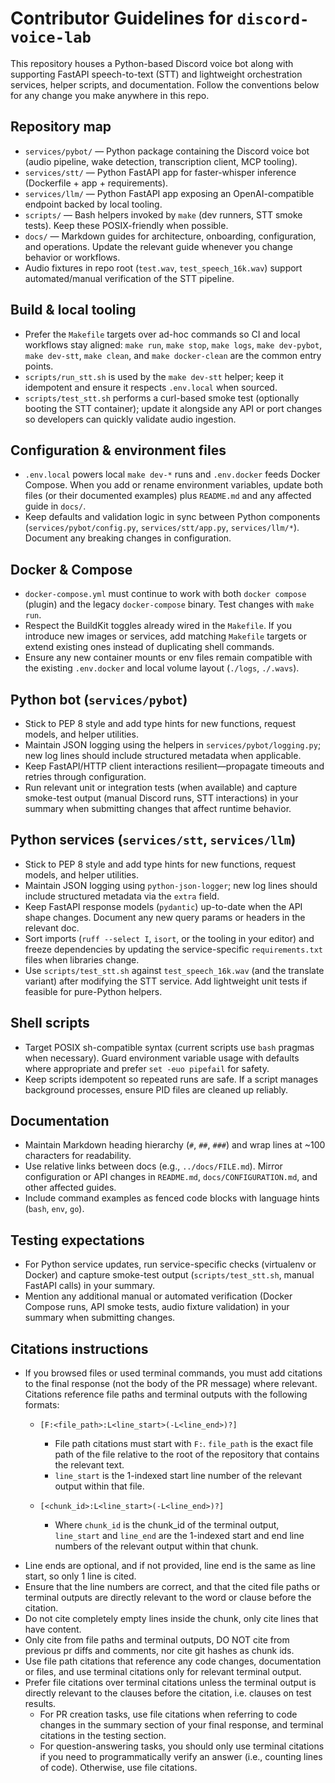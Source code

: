 # Contributor Guidelines for `discord-voice-lab`

This repository houses a Python-based Discord voice bot along with supporting FastAPI speech-to-text (STT) and lightweight orchestration services, helper scripts, and documentation. Follow the conventions below for any change you make anywhere in this repo.

## Repository map
- `services/pybot/` — Python package containing the Discord voice bot (audio pipeline, wake detection, transcription client, MCP tooling).
- `services/stt/` — Python FastAPI app for faster-whisper inference (Dockerfile + app + requirements).
- `services/llm/` — Python FastAPI app exposing an OpenAI-compatible endpoint backed by local tooling.
- `scripts/` — Bash helpers invoked by `make` (dev runners, STT smoke tests). Keep these POSIX-friendly when possible.
- `docs/` — Markdown guides for architecture, onboarding, configuration, and operations. Update the relevant guide whenever you change behavior or workflows.
- Audio fixtures in repo root (`test.wav`, `test_speech_16k.wav`) support automated/manual verification of the STT pipeline.

## Build & local tooling
- Prefer the `Makefile` targets over ad-hoc commands so CI and local workflows stay aligned: `make run`, `make stop`, `make logs`, `make dev-pybot`, `make dev-stt`, `make clean`, and `make docker-clean` are the common entry points.
- `scripts/run_stt.sh` is used by the `make dev-stt` helper; keep it idempotent and ensure it respects `.env.local` when sourced.
- `scripts/test_stt.sh` performs a curl-based smoke test (optionally booting the STT container); update it alongside any API or port changes so developers can quickly validate audio ingestion.

## Configuration & environment files
- `.env.local` powers local `make dev-*` runs and `.env.docker` feeds Docker Compose. When you add or rename environment variables, update both files (or their documented examples) plus `README.md` and any affected guide in `docs/`.
- Keep defaults and validation logic in sync between Python components (`services/pybot/config.py`, `services/stt/app.py`, `services/llm/*`). Document any breaking changes in configuration.

## Docker & Compose
- `docker-compose.yml` must continue to work with both `docker compose` (plugin) and the legacy `docker-compose` binary. Test changes with `make run`.
- Respect the BuildKit toggles already wired in the `Makefile`. If you introduce new images or services, add matching `Makefile` targets or extend existing ones instead of duplicating shell commands.
- Ensure any new container mounts or env files remain compatible with the existing `.env.docker` and local volume layout (`./logs`, `./.wavs`).

## Python bot (`services/pybot`)
- Stick to PEP 8 style and add type hints for new functions, request models, and helper utilities.
- Maintain JSON logging using the helpers in `services/pybot/logging.py`; new log lines should include structured metadata when applicable.
- Keep FastAPI/HTTP client interactions resilient—propagate timeouts and retries through configuration.
- Run relevant unit or integration tests (when available) and capture smoke-test output (manual Discord runs, STT interactions) in your summary when submitting changes that affect runtime behavior.

## Python services (`services/stt`, `services/llm`)
- Stick to PEP 8 style and add type hints for new functions, request models, and helper utilities.
- Maintain JSON logging using `python-json-logger`; new log lines should include structured metadata via the `extra` field.
- Keep FastAPI response models (`pydantic`) up-to-date when the API shape changes. Document any new query params or headers in the relevant doc.
- Sort imports (`ruff --select I`, `isort`, or the tooling in your editor) and freeze dependencies by updating the service-specific `requirements.txt` files when libraries change.
- Use `scripts/test_stt.sh` against `test_speech_16k.wav` (and the translate variant) after modifying the STT service. Add lightweight unit tests if feasible for pure-Python helpers.

## Shell scripts
- Target POSIX sh-compatible syntax (current scripts use `bash` pragmas when necessary). Guard environment variable usage with defaults where appropriate and prefer `set -euo pipefail` for safety.
- Keep scripts idempotent so repeated runs are safe. If a script manages background processes, ensure PID files are cleaned up reliably.

## Documentation
- Maintain Markdown heading hierarchy (`#`, `##`, `###`) and wrap lines at ~100 characters for readability.
- Use relative links between docs (e.g., `../docs/FILE.md`). Mirror configuration or API changes in `README.md`, `docs/CONFIGURATION.md`, and other affected guides.
- Include command examples as fenced code blocks with language hints (`bash`, `env`, `go`).

## Testing expectations
- For Python service updates, run service-specific checks (virtualenv or Docker) and capture smoke-test output (`scripts/test_stt.sh`, manual FastAPI calls) in your summary.
- Mention any additional manual or automated verification (Docker Compose runs, API smoke tests, audio fixture validation) in your summary when submitting changes.

## Citations instructions

* If you browsed files or used terminal commands, you must add citations to the final response (not the body of the PR message) where relevant. Citations reference file paths and terminal outputs with the following formats:

  - `[F:<file_path>:L<line_start>(-L<line_end>)?]`

    - File path citations must start with `F:`. `file_path` is the exact file path of the file relative to the root of the repository that contains the relevant text.
    - `line_start` is the 1-indexed start line number of the relevant output within that file.

  - `[<chunk_id>:L<line_start>(-L<line_end>)?]`

    - Where `chunk_id` is the chunk_id of the terminal output, `line_start` and `line_end` are the 1-indexed start and end line numbers of the relevant output within that chunk.

- Line ends are optional, and if not provided, line end is the same as line start, so only 1 line is cited.
- Ensure that the line numbers are correct, and that the cited file paths or terminal outputs are directly relevant to the word or clause before the citation.
- Do not cite completely empty lines inside the chunk, only cite lines that have content.
- Only cite from file paths and terminal outputs, DO NOT cite from previous pr diffs and comments, nor cite git hashes as chunk ids.
- Use file path citations that reference any code changes, documentation or files, and use terminal citations only for relevant terminal output.
- Prefer file citations over terminal citations unless the terminal output is directly relevant to the clauses before the citation, i.e. clauses on test results.
  - For PR creation tasks, use file citations when referring to code changes in the summary section of your final response, and terminal citations in the testing section.
  - For question-answering tasks, you should only use terminal citations if you need to programmatically verify an answer (i.e., counting lines of code). Otherwise, use file citations.
